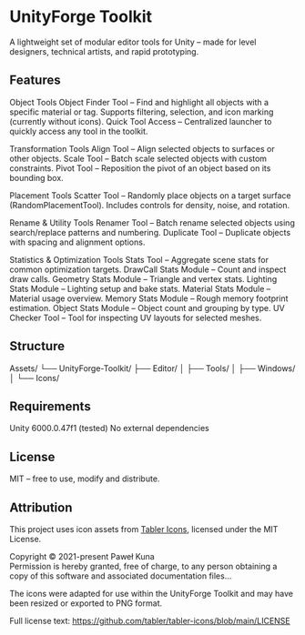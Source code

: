 # UnityForge Toolkit

A lightweight set of modular editor tools for Unity – made for level designers, technical artists, and rapid prototyping.

##  Features
Object Tools
Object Finder Tool – Find and highlight all objects with a specific material or tag. Supports filtering, selection, and icon marking (currently without icons).
Quick Tool Access – Centralized launcher to quickly access any tool in the toolkit.

Transformation Tools
Align Tool – Align selected objects to surfaces or other objects.
Scale Tool – Batch scale selected objects with custom constraints.
Pivot Tool – Reposition the pivot of an object based on its bounding box.

Placement Tools
Scatter Tool – Randomly place objects on a target surface (RandomPlacementTool). Includes controls for density, noise, and rotation.

Rename & Utility Tools
Renamer Tool – Batch rename selected objects using search/replace patterns and numbering.
Duplicate Tool – Duplicate objects with spacing and alignment options.

Statistics & Optimization Tools
Stats Tool – Aggregate scene stats for common optimization targets.
DrawCall Stats Module – Count and inspect draw calls.
Geometry Stats Module – Triangle and vertex stats.
Lighting Stats Module – Lighting setup and bake stats.
Material Stats Module – Material usage overview.
Memory Stats Module – Rough memory footprint estimation.
Object Stats Module – Object count and grouping by type.
UV Checker Tool – Tool for inspecting UV layouts for selected meshes.

##  Structure
Assets/
└── UnityForge-Toolkit/
├── Editor/
│ ├── Tools/
│ ├── Windows/
│ └── Icons/

##  Requirements
Unity 6000.0.47f1 (tested)
No external dependencies

##  License
MIT – free to use, modify and distribute.

## Attribution

This project uses icon assets from [Tabler Icons](https://tabler.io/icons), licensed under the MIT License.

Copyright © 2021-present Paweł Kuna  
Permission is hereby granted, free of charge, to any person obtaining a copy of this software and associated documentation files...

The icons were adapted for use within the UnityForge Toolkit and may have been resized or exported to PNG format.

Full license text: https://github.com/tabler/tabler-icons/blob/main/LICENSE

